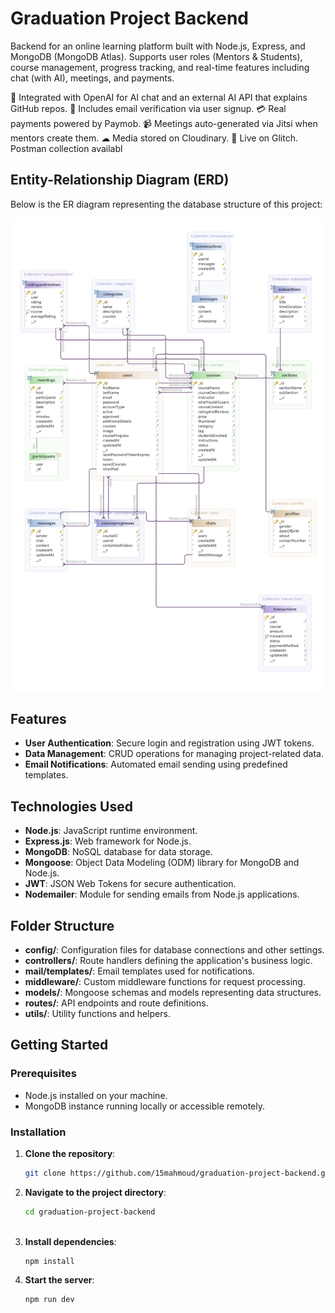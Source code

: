 # Graduation Project Backend

Backend for an online learning platform built with Node.js, Express, and MongoDB (MongoDB Atlas). Supports user roles (Mentors & Students), course management, progress tracking, and real-time features including chat (with AI), meetings, and payments.

🧠 Integrated with OpenAI for AI chat and an external AI API that explains GitHub repos.
📧 Includes email verification via user signup.
💳 Real payments powered by Paymob.
📹 Meetings auto-generated via Jitsi when mentors create them.
☁ Media stored on Cloudinary.
🚀 Live on Glitch. Postman collection availabl

## Entity-Relationship Diagram (ERD)

Below is the ER diagram representing the database structure of this project:

![ER Diagram](uml/ERD.png)

## Features

- **User Authentication**: Secure login and registration using JWT tokens.
- **Data Management**: CRUD operations for managing project-related data.
- **Email Notifications**: Automated email sending using predefined templates.

## Technologies Used

- **Node.js**: JavaScript runtime environment.
- **Express.js**: Web framework for Node.js.
- **MongoDB**: NoSQL database for data storage.
- **Mongoose**: Object Data Modeling (ODM) library for MongoDB and Node.js.
- **JWT**: JSON Web Tokens for secure authentication.
- **Nodemailer**: Module for sending emails from Node.js applications.

## Folder Structure

- **config/**: Configuration files for database connections and other settings.
- **controllers/**: Route handlers defining the application's business logic.
- **mail/templates/**: Email templates used for notifications.
- **middleware/**: Custom middleware functions for request processing.
- **models/**: Mongoose schemas and models representing data structures.
- **routes/**: API endpoints and route definitions.
- **utils/**: Utility functions and helpers.

## Getting Started

### Prerequisites

- Node.js installed on your machine.
- MongoDB instance running locally or accessible remotely.

### Installation

1. **Clone the repository**:

   ```bash
   git clone https://github.com/15mahmoud/graduation-project-backend.git

2. **Navigate to the project directory**:

   ```bash
   cd graduation-project-backend
  
3. **Install dependencies**:

    ```bash
   npm install
    
4. **Start the server**:
 
   ```bash
   npm run dev
